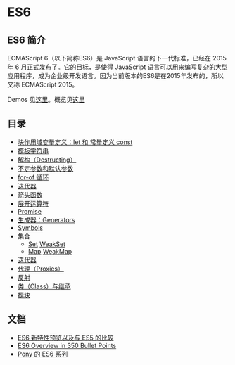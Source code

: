 # ES6
## ES6 简介
ECMAScript 6（以下简称ES6）是 JavaScript 语言的下一代标准，已经在 2015 年 6 月正式发布了。它的目标，是使得 JavaScript 语言可以用来编写复杂的大型应用程序，成为企业级开发语言。因为当前版本的ES6是在2015年发布的，所以又称 ECMAScript 2015。

Demos 见[这里](https://github.com/iamjoel/front-end-demos/tree/master/demos/es6)。概览见[这里](overview.md)

## 目录
* [块作用域变量定义：let 和 常量定义 const](let-and-const.md)
* [模板字符串](template-string.md)
* [解构（Destructing）](destructing.md)
* [不定参数和默认参数](rest-parameters-and-defaults.md)
* [for-of 循环](for-of.md)
* [迭代器](iterator.md)
* [箭头函数](arrow-function.md)
* [展开运算符](https://developer.mozilla.org/zh-CN/docs/Web/JavaScript/Reference/Operators/Spread_operator)
* [Promise](https://ponyfoo.com/articles/es6-promises-in-depth)
* [生成器：Generators](generator.md)
* [Symbols](https://ponyfoo.com/articles/es6-symbols-in-depth)
* 集合
  * [Set](https://developer.mozilla.org/zh-CN/docs/Web/JavaScript/Reference/Global_Objects/Set) [WeakSet](https://developer.mozilla.org/zh-CN/docs/Web/JavaScript/Reference/Global_Objects/WeakSet)
  * [Map](https://developer.mozilla.org/zh-CN/docs/Web/JavaScript/Reference/Global_Objects/Map) [WeakMap](https://developer.mozilla.org/zh-CN/docs/Web/JavaScript/Reference/Global_Objects/WeakMap)
* [迭代器](https://ponyfoo.com/articles/es6-iterators-in-depth)
* [代理（Proxies）](proxy.md)
* [反射](reflect.md)
* [类（Class）与继承](https://ponyfoo.com/articles/es6-classes-in-depth)
* [模块](https://ponyfoo.com/articles/es6-modules-in-depth)

## 文档
* [ES6 新特性预览以及与 ES5 的比较](http://es6-features.org/)
* [ES6 Overview in 350 Bullet Points](https://ponyfoo.com/articles/es6)
* [Pony 的 ES6 系列](https://ponyfoo.com/articles/tagged/es6)
